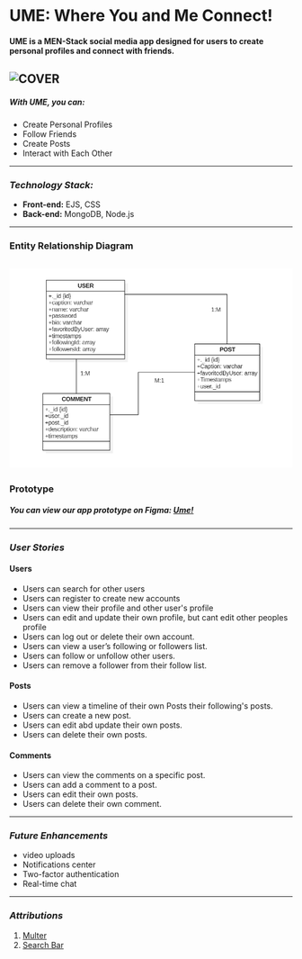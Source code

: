 # UME: Where You and Me Connect!

#### UME is a MEN-Stack social media app designed for users to create personal profiles and connect with friends.

## ![COVER](./images/UmeCover.jpg)

##### _With UME, you can:_

- Create Personal Profiles
- Follow Friends
- Create Posts
- Interact with Each Other

---

### _Technology Stack:_

- **Front-end:** EJS, CSS
- **Back-end:** MongoDB, Node.js

---

### Entity Relationship Diagram

## ![ERD](./images/image.png)

### Prototype

##### You can view our app prototype on Figma: [Ume!](https://www.figma.com/design/eDMvcsURIvutKbY7duoxe0/UME?node-id=31-511&t=yuzEu3rNqDhepziH-1)

---

### _User Stories_

#### Users

- Users can search for other users
- Users can register to create new accounts
- Users can view their profile and other user's profile
- Users can edit and update their own profile, but cant edit other peoples profile
- Users can log out or delete their own account.
- Users can view a user’s following or followers list.
- Users can follow or unfollow other users.
- Users can remove a follower from their follow list.

#### Posts

- Users can view a timeline of their own Posts their following's posts.
- Users can create a new post.
- Users can edit abd update their own posts.
- Users can delete their own posts.

#### Comments

- Users can view the comments on a specific post.
- Users can add a comment to a post.
- Users can edit their own posts.
- Users can delete their own comment.

---

### _Future Enhancements_

- video uploads
- Notifications center
- Two-factor authentication
- Real-time chat

---

### _Attributions_

1. [Multer](https://www.npmjs.com/package/multer)
1. [Search Bar](https://stackoverflow.com/questions/3305561/how-to-query-mongodb-with-like)
